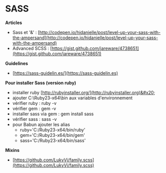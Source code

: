 # SASS

**Articles**

* Sass et '&' : [http://codepen.io/hidanielle/post/level-up-your-sass-with-the-ampersand](http://codepen.io/hidanielle/post/level-up-your-sass-with-the-ampersand)
* Advanced SCSS : [https://gist.github.com/jareware/4738651](https://gist.github.com/jareware/4738651)

**Guidelines**

* [https://sass-guidelin.es/](https://sass-guidelin.es)

**Pour installer Sass (version ruby)**

* installer ruby [http://rubyinstaller.org/](http://rubyinstaller.org)&#x20;
* ajouter C:\Ruby23-x64\bin aux variables d'environnement
* vérifier ruby : ruby -v
* vérifier gem : gem -v
* installer sass via gem : gem install sass
* vérifier sass : sass -v
* pour Babun ajouter les alias&#x20;
  * ruby='C:/Ruby23-x64/bin/ruby'
  * gem='C:/Ruby23-x64/bin/gem'
  * sass='C:/Ruby23-x64/bin/sass'

**Mixins**

* [https://github.com/LukyVj/family.scss](https://github.com/LukyVj/family.scss)
